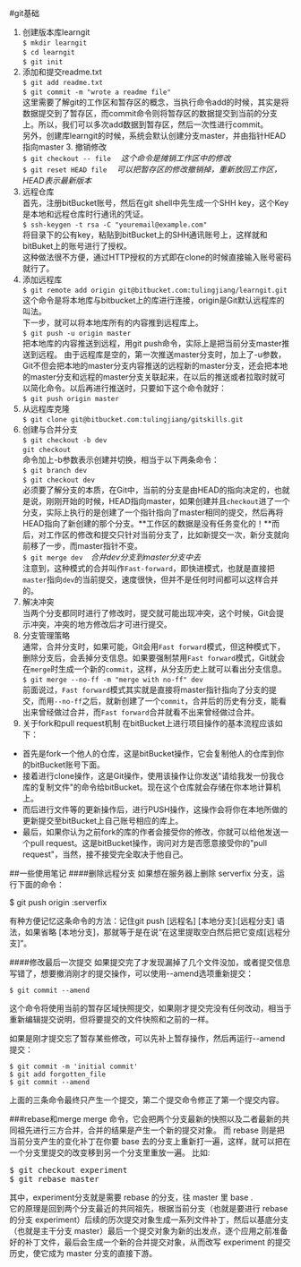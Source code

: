 #git基础

1. 创建版本库learngit  
   `$ mkdir learngit`  
   `$ cd learngit`  
   `$ git init　`
2. 添加和提交readme.txt  
   `$ git add readme.txt`  
   `$ git commit -m "wrote a readme file"`  
这里需要了解git的工作区和暂存区的概念，当执行命令add的时候，其实是将数据提交到了暂存区，而commit命令则将暂存区的数据提交到当前的分支上。所以，我们可以多次add数据到暂存区，然后一次性进行commit。  
另外，创建库learngit的时候，系统会默认创建分支master，并由指针HEAD指向master 3. 撤销修改  
   `$ git checkout -- file`  　*这个命令是摊销工作区中的修改*  
   `$ git reset HEAD file` 　*可以把暂存区的修改撤销掉，重新放回工作区，HEAD表示最新版本*
4. 远程仓库  
首先，注册bitBucket账号，然后在git shell中先生成一个SHH key，这个Key是本地和远程仓库时行通讯的凭证。  
   `$ ssh-keygen -t rsa -C "youremail@example.com"`  
将目录下的公有key，粘贴到bitBucket上的SHH通讯账号上，这样就和bitBuket上的账号进行了授权。  
这种做法很不方便，通过HTTP授权的方式即在clone的时候直接输入账号密码就行了。
5. 添加远程库  
   `$ git remote add origin git@bitbucket.com:tulingjiang/learngit.git`  
这个命令是将本地库与bitbucket上的库进行连接，origin是Git默认远程库的叫法。  
下一步，就可以将本地库所有的内容推到远程库上。  
   `$ git push -u origin master`  
把本地库的内容推送到远程，用git push命令，实际上是把当前分支master推送到远程。
由于远程库是空的，第一次推送master分支时，加上了-u参数，Git不但会把本地的master分支内容推送的远程新的master分支，还会把本地的master分支和远程的master分支关联起来，在以后的推送或者拉取时就可以简化命令。以后再进行推送时，只要如下这个命令就好：  
   `$ git push origin master`
6. 从远程库克隆  
   `$ git clone git@bitbucket.com:tulingjiang/gitskills.git`
7. 创建与合并分支  
   `$ git checkout -b dev`  
   `git checkout`  
命令加上-b参数表示创建并切换，相当于以下两条命令：  
   `$ git branch dev`  
   `$ git checkout dev`  
必须要了解分支的本质，在Git中，当前的分支是由HEAD的指向决定的，也就是说，刚刚开始的时候，HEAD指向master，如果创建并且`checkout`进了一个分支，实际上执行的是创建了一个指针指向了master相同的提交，然后再将HEAD指向了新创建的那个分支。**工作区的数据是没有任务变化的！**而后，对工作区的修改和提交只针对当前分支了，比如新提交一次，新分支就向前移了一步，而master指针不变。  
   `$ git merge dev`　*合并dev分支到master分支中去*  
注意到，这种模式的合并叫作`Fast-forward`，即快进模式，也就是直接把`master`指向`dev`的当前提交，速度很快，但并不是任何时间都可以这样合并的。
8. 解决冲突  
当两个分支都同时进行了修改时，提交就可能出现冲突，这个时候，Git会提示冲突，冲突的地方修改后才可进行提交。   
9. 分支管理策略  
通常，合并分支时，如果可能，Git会用`Fast forward`模式，但这种模式下，删除分支后，会丢掉分支信息。如果要强制禁用`Fast forward`模式，Git就会在`merge`时生成一个新的`commit`，这样，从分支历史上就可以看出分支信息。  
   `$ git merge --no-ff -m "merge with no-ff" dev`  
   前面说过，`Fast forward`模式其实就是直接将master指针指向了分支的提交，而用`--no-ff`之后，就新创建了一个`commit`，合并后的历史有分支，能看出来曾经做过合并，而`Fast forward`合并就看不出来曾经做过合并。
10. 关于fork和pull request机制
在bitBucket上进行项目操作的基本流程应该如下：  
  - 首先是fork一个他人的仓库，这是bitBucket操作，它会复制他人的仓库到你的bitBucket账号下面。
  - 接着进行clone操作，这是Git操作，使用该操作让你发送"请给我发一份我仓库的复制文件"的命令给bitBucket。现在这个仓库就会存储在你本地计算机上。
  - 而后进行文件等的更新操作后，进行PUSH操作，这操作会将你在本地所做的更新提交至bitBucket上自己账号相应的库上。
  - 最后，如果你认为之前fork的库的作者会接受你的修改，你就可以给他发送一个pull request。这是bitBucket操作，询问对方是否愿意接受你的"pull request"，当然，接不接受完全取决于他自己。

##一些使用笔记
####删除远程分支
如果想在服务器上删除 serverfix 分支，运行下面的命令：

$ git push origin :serverfix

有种方便记忆这条命令的方法：记住git push [远程名] [本地分支]:[远程分支] 语法，如果省略 [本地分支]，那就等于是在说“在这里提取空白然后把它变成[远程分支]”。

####修改最后一次提交
如果提交完了才发现漏掉了几个文件没加，或者提交信息写错了，想要撤消刚才的提交操作，可以使用--amend选项重新提交：

    $ git commit --amend

这个命令将使用当前的暂存区域快照提交，如果刚才提交完没有任何改动，相当于重新编辑提交说明，但将要提交的文件快照和之前的一样。

如果是刚才提交忘了暂存某些修改，可以先补上暂存操作，然后再运行--amend提交：

    $ git commit -m 'initial commit'
    $ git add forgotten_file
    $ git commit --amend

上面的三条命令最终只产生一个提交，第二个提交命令修正了第一个提交内容。

###rebase和merge
merge 命令，它会把两个分支最新的快照以及二者最新的共同祖先进行三方合并，合并的结果是产生一个新的提交对象。
而 rebase 则是把当前分支产生的变化补丁在你要 base 去的分支上重新打一遍，这样，就可以把在一个分支里提交的改变移到另一个分支里重放一遍。
比如:
<pre>$ git checkout experiment
$ git rebase master</pre>

其中，experiment分支就是需要 rebase 的分支，往 master 里 base .  
它的原理是回到两个分支最近的共同祖先，根据当前分支（也就是要进行 rebase 的分支 experiment）后续的历次提交对象生成一系列文件补丁，然后以基底分支（也就是主干分支 master）最后一个提交对象为新的出发点，逐个应用之前准备好的补丁文件，最后会生成一个新的合并提交对象，从而改写 experiment 的提交历史，使它成为 master 分支的直接下游。